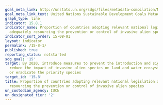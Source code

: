 ```yaml
---
goal_meta_link: http://unstats.un.org/sdgs/files/metadata-compilation/Metadata-Goal-15.pdf
goal_meta_link_text: United Nations Sustainable Development Goals Metadata (pdf 456kB)
graph_type: line
indicator: 15.8.1
indicator_name: Proportion of countries adopting relevant national legislation and
  adequately resourcing the prevention or control of invasive alien species
indicator_sort_order: 15-08-01
layout: indicator
permalink: /15-8-1/
published: true
reporting_status: notstarted
sdg_goal: '15'
target: By 2020, introduce measures to prevent the introduction and significantly
  reduce the impact of invasive alien species on land and water ecosystems and control
  or eradicate the priority species
target_id: '15.8'
title: Proportion of countries adopting relevant national legislation and adequately
  resourcing the prevention or control of invasive alien species
un_custodian_agency: IUCN
un_designated_tier: '2'
---
```

